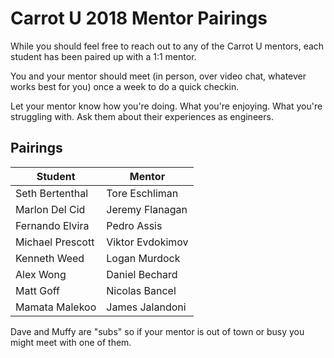 # Carrot U 2018 Mentor Pairings

While you should feel free to reach out to any of the Carrot U mentors, each student has been paired up with a 1:1 mentor.

You and your mentor should meet (in person, over video chat, whatever works best for you) once a week to do a quick checkin.

Let your mentor know how you're doing. What you're enjoying. What you're struggling with. Ask them about their experiences as engineers.

## Pairings

| Student | Mentor |
| --- | --- |
| Seth Bertenthal | Tore Eschliman |
| Marlon Del Cid | Jeremy Flanagan |
| Fernando Elvira | Pedro Assis |
| Michael Prescott | Viktor Evdokimov |
| Kenneth Weed | Logan Murdock |
| Alex Wong | Daniel Bechard |
| Matt Goff | Nicolas Bancel |
| Mamata Malekoo | James Jalandoni |

Dave and Muffy are "subs" so if your mentor is out of town or busy you might meet with one of them.
